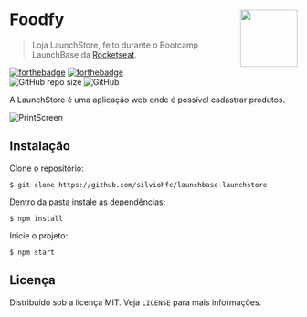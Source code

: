 # Foodfy <img align="right" src="https://camo.githubusercontent.com/268b1344409fac98c4eeda520482b6910c4ddcba/68747470733a2f2f73746f726167652e676f6f676c65617069732e636f6d2f676f6c64656e2d77696e642f626f6f7463616d702d6c61756e6368626173652f6c6f676f2e706e67" width="100">
> Loja LaunchStore, feito durante o Bootcamp LaunchBase da <a href="https://rocketseat.com.br">Rocketseat</a>.

[![forthebadge](https://forthebadge.com/images/badges/made-with-javascript.svg)](https://forthebadge.com) [![forthebadge](https://forthebadge.com/images/badges/built-with-love.svg)](https://forthebadge.com) \
![GitHub repo size](https://img.shields.io/github/repo-size/silviohfc/launchbase-foodfy?style=for-the-badge) ![GitHub](https://img.shields.io/github/license/silviohfc/launchbase-foodfy?color=blue&style=for-the-badge)

A LaunchStore é uma aplicação web onde é possível cadastrar produtos.


![PrintScreen](#)


## Instalação
Clone o repositório:
``` 
$ git clone https://github.com/silviohfc/launchbase-launchstore
```
Dentro da pasta instale as dependências:
``` 
$ npm install
```
Inicie o projeto:
``` 
$ npm start
```


## Licença
Distribuído sob a licença MIT. Veja ```LICENSE``` para mais informações.
